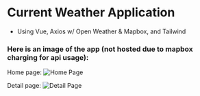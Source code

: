 # Current Weather Application

- Using Vue, Axios w/ Open Weather & Mapbox, and Tailwind

### Here is an image of the app (not hosted due to mapbox charging for api usage):

Home page:
![Home Page]("/src/assets/homepage.png")

Detail page:
![Detail Page]("/src/assets/detailpage.png")
